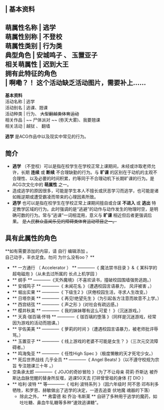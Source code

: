 |  **基本资料**  
---  
萌属性名称  |  逃学   
萌属性别称  |  不登校   
萌属性类别  |  行为类   
典型角色  |  安城鸣子  、  玉置亚子   
相关萌属性  |  迟到大王   
拥有此特征的角色  
|  啊嘞？！  这个活动缺乏活动图片，需要补上……  
---  
**基本资料**  
活动名称  |  逃学   
活动别名  |  逃课、翘课   
活动种类  |  行为、 ~~大型翻越类体育运动~~  
相关作品  |  ~~ 尸体派对  ~~ (弥天大雾)、我要翘课   
相关活动  |  越狱  、  翻墙   
  
**逃学** 是ACG作品中以及现实中常见的行为。

##  简介

  * **逃学** （不登校）可以是指在校学生在学校正常上课期间，未经或诈取老师允许，长期 **连续** 或 **断续** 不合理缺勤的行为。与 **旷课** 的区别在于动机的主观不合理性、以及必要的时间积累，约等同于不合理动机下长期旷课的行为。是ACG次文化中的 **萌属性** 之一。 
  * 造成逃学的原因很多，可能是学生本人不擅长或厌恶学习而逃学，也可能是诸如叛逆期或遭受霸凌而带来的心理因素所致。 
  * **逃学** 也可以是指在校学生在学校正常上课期间擅自或合谋 **不进入** 或 **逃出** 特定教学区域的行为。此时强调的是“逃避”的动作与动作发生的物理时空，是明确可数的行为。常与“逃课”一词相混用，意义与 **旷课** 相近但后者更强调后果。 ~~是人民群众喜闻乐见的障碍类体育运动项目之一。~~

##  具有此属性的角色

**如有需要添加的内容，请 自行  编辑添加  。  
自己动手，丰衣足食。勿问  为什么没有oo？  **

  * ** 一方通行  （  Accelerator  ）  ** ————《  魔法禁书目录  》&《  某科学的超电磁炮  》（从未去过所属的  长点上机学园  ） 
  * ** 纲手  ** ————《天外魔境》（不喜欢读书，撞破校园围墙强势逃跑。） 
  * ** 安城鸣子  ** ————《  未闻花名  》（遭遇校园言语暴力，  风评被害  。） 
  * ** 堀出实果  ** ————《  下级生2  》（厌倦校园生活，寻求人生改变。） 
  * ** 日塔奈美  ** ————《  再见!绝望先生  》（为引起各方注意而故意不上学。） 
  * ** 西宫结弦  ** ————《  声之形  》(对社会有疏远感。) 
  * ** 樱井秋美  ** ————《  我的妹妹哪有这么可爱！  》（沉迷游戏。） 
  * ** 天真·珈百璃·怀特  ** ————《  珈百璃的堕落  》（同样是沉迷游戏，经常因为游戏的活动而翘课。） 
  * ** 宇佐美美  ** ————《  萝莉的时间  》（遭遇校园言语暴力，被老师批评辱骂。） 
  * ** 玉置亚子  ** ————《  线上游戏的老婆不可能是女生？  》（三次元交流障碍者。） 
  * ** 鸣海兔亚  ** ————《  任性High Spec  》（极度懒散的天才死宅少女。） 
  * ** 死后世界战线  几乎全员 ** ————《  Angel Beats!  》（以不遵守校规为宗旨  专注翘课三十年  。） 
  * 空条承太郎  ————《  JOJO的奇妙冒险  》（为了不让母亲  荷莉·乔斯达  被乔斯达血脉觉醒的替身所反噬，逃课50天去  打碎曾曾祖的身体  打  DIO  ） 
  * ** 哈利·波特  ** 等————《  哈利·波特系列  》（因六年级时  阿不思·邓布利多  牺牲，和罗恩、赫敏做出了逃学的决定，一道去追查  伏地魔  魂器的下落） 
    * 除此之外， ** 弗雷德  和  乔治·韦斯莱  ** 自研了多种用于逃学的魔药，如吐吐糖、鼻血牛轧糖等多种“速效逃课糖”。 

